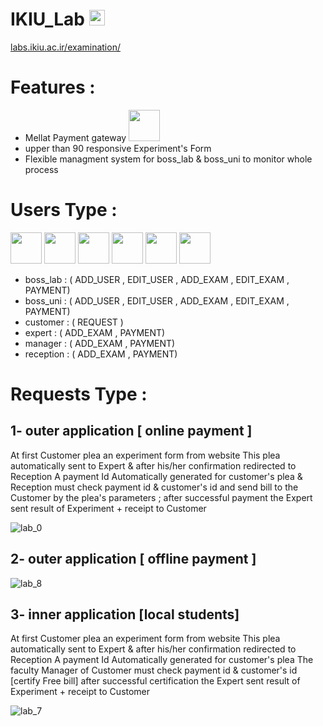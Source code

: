 # IKIU_Lab <img src="https://user-images.githubusercontent.com/74482108/126949943-83ea213c-e94a-4293-a297-0bf41c45928b.png" width="25">

[labs.ikiu.ac.ir/examination/](http://labs.ikiu.ac.ir/examination/)

# Features :
- Mellat Payment gateway <img src="https://way2pay.ir/wp-content/uploads/Behpardakht-Mellat-Logo-PNG-Way2pay-99-05-26.png" width="50">
- upper than 90 responsive Experiment's Form
- Flexible managment system for boss_lab & boss_uni to monitor whole process

# Users Type : 
<span>
<img src="https://user-images.githubusercontent.com/74482108/126951298-c9528655-6ecc-468d-9ebd-ffefa3dd2e62.png" width="50">
<img src="https://user-images.githubusercontent.com/74482108/126951406-184e6792-4f73-4d67-98ab-0ff72249af15.png" width="50">
<img src="https://user-images.githubusercontent.com/74482108/126951416-00bd3e83-4b57-40a3-b91e-cee3a0babeb3.png" width="50">
<img src="https://user-images.githubusercontent.com/74482108/126951425-4a8e9bef-46e9-4297-a270-8191545b158c.png" width="50">
<img src="https://user-images.githubusercontent.com/74482108/126951441-8e39dd72-377c-45f3-87f8-d52e3fe010ce.png" width="50">
<img src="https://user-images.githubusercontent.com/74482108/126951447-47f7f288-039f-4bad-90df-4391af01391b.png" width="50">
</span>

- boss_lab  : ( ADD_USER , EDIT_USER , ADD_EXAM , EDIT_EXAM , PAYMENT)
- boss_uni  : ( ADD_USER , EDIT_USER , ADD_EXAM , EDIT_EXAM , PAYMENT)
- customer  : ( REQUEST )
- expert    : ( ADD_EXAM , PAYMENT)
- manager   : ( ADD_EXAM , PAYMENT)
- reception : ( ADD_EXAM , PAYMENT)

# Requests Type : 
## 1- outer application [ online payment ]
At first Customer plea an experiment form from website
This plea automatically sent to Expert & after his/her confirmation redirected to Reception
A payment Id Automatically generated for customer's plea & Reception must check payment id & customer's id
and send bill to the Customer by the plea's parameters ; after successful payment the Expert sent result of Experiment + receipt to Customer

![lab_0](https://user-images.githubusercontent.com/74482108/126952806-9038f10f-810f-47c4-9d0e-a01fb9cdb156.png)

## 2- outer application [ offline payment ]
![lab_8](https://user-images.githubusercontent.com/74482108/126952963-0dc503f6-120f-4d9c-b9a4-efc26f057739.png)

## 3- inner application [local students]
At first Customer plea an experiment form from website
This plea automatically sent to Expert & after his/her confirmation redirected to Reception
A payment Id Automatically generated for customer's plea 
The faculty Manager of Customer must check payment id & customer's id [certify Free bill]
after successful certification the Expert sent result of Experiment + receipt to Customer

![lab_7](https://user-images.githubusercontent.com/74482108/126952956-b0f01a4e-22d9-40bb-bfc9-6cccae89e3ed.png)
